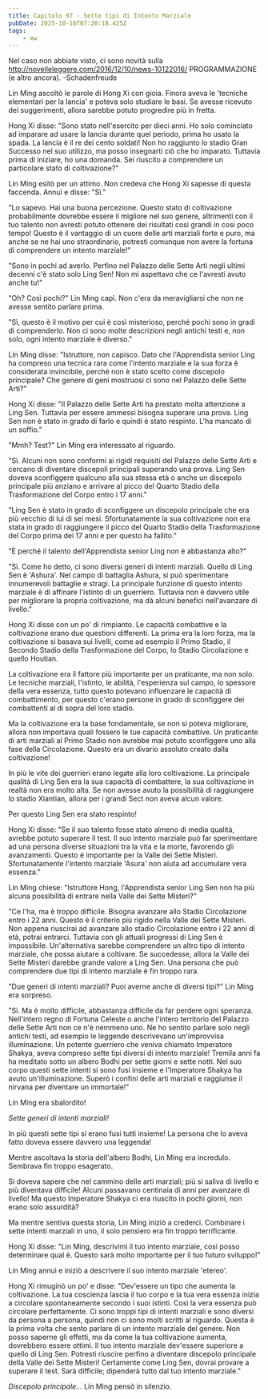 ```yaml
---
title: Capitolo 97 - Sette tipi di Intento Marziale
pubDate: 2025-10-16T07:28:18.425Z
tags:
    - mw
---
```



Nel caso non abbiate visto, ci sono novità sulla http://novelleleggere.com/2016/12/10/news-10122016/ PROGRAMMAZIONE (e altro ancora).
-Schadenfreude


Lin Ming ascoltò le parole di Hong Xi con gioia. Finora aveva le 'tecniche elementari per la lancia' e poteva solo studiare le basi. Se avesse ricevuto dei suggerimenti, allora sarebbe potuto progredire più in fretta.


Hong Xi disse: "Sono stato nell'esercito per dieci anni. Ho solo cominciato ad imparare ad usare la lancia durante quel periodo, prima ho usato la spada.
La lancia è il re dei cento soldati! Non ho raggiunto lo stadio Gran Successo nel suo utilizzo, ma posso insegnarti ciò che ho imparato.
Tuttavia prima di iniziare, ho una domanda. Sei riuscito a comprendere un particolare stato di coltivazione?"


Lin Ming esitò per un attimo. Non credeva che Hong Xi sapesse di questa faccenda. Annuì e disse: "Sì."


"Lo sapevo. Hai una buona percezione. Questo stato di coltivazione probabilmente dovrebbe essere il migliore nel suo genere, altrimenti con il tuo talento non avresti potuto ottenere dei risultati così grandi in così poco tempo! Questo è il vantaggio di un cuore delle arti marziali forte e puro, ma anche se ne hai uno straordinario, potresti comunque non avere la fortuna di comprendere un intento marziale!"


"Sono in pochi ad averlo. Perfino nel Palazzo delle Sette Arti negli ultimi decenni c'è stato solo Ling Sen! Non mi aspettavo che ce l'avresti avuto anche tu!"


"Oh? Così pochi?" Lin Ming capì. Non c'era da meravigliarsi che non ne avesse sentito parlare prima.


"Sì, questo è il motivo per cui è così misterioso, perché pochi sono in gradi di comprenderlo. Non ci sono molte descrizioni negli antichi testi e, non solo, ogni intento marziale è diverso."


Lin Ming disse: "Istruttore, non capisco. Dato che l'Apprendista senior Ling ha compreso una tecnica rara come l'intento marziale e la sua forza è considerata invincibile, perché non è stato scelto come discepolo principale? Che genere di geni mostruosi ci sono nel Palazzo delle Sette Arti?"


Hong Xi disse: "Il Palazzo delle Sette Arti ha prestato molta attenzione a Ling Sen. Tuttavia per essere ammessi bisogna superare una prova. Ling Sen non è stato in grado di farlo e quindi è stato respinto. L'ha mancato di un soffio."


"Mmh? Test?" Lin Ming era interessato al riguardo.


"Sì. Alcuni non sono conformi ai rigidi requisiti del Palazzo delle Sette Arti e cercano di diventare discepoli principali superando una prova. Ling Sen doveva sconfiggere qualcuno alla sua stessa età o anche un discepolo principale più anziano e arrivare al picco del Quarto Stadio della Trasformazione del Corpo entro i 17 anni."


"Ling Sen è stato in grado di sconfiggere un discepolo principale che era più vecchio di lui di sei mesi. Sfortunatamente la sua coltivazione non era stata in grado di raggiungere il picco del Quarto Stadio della Trasformazione del Corpo prima dei 17 anni e per questo ha fallito."


"È perché il talento dell'Apprendista senior Ling non è abbastanza alto?"


"Sì. Come ho detto, ci sono diversi generi di intenti marziali. Quello di Ling Sen è 'Ashura'. Nel campo di battaglia Ashura, si può sperimentare innumerevoli battaglie e stragi.
La principale funzione di questo intento marziale è di affinare l'istinto di un guerriero. Tuttavia non è davvero utile per migliorare la propria coltivazione, ma dà alcuni benefici nell'avanzare di livello."


Hong Xi disse con un po' di rimpianto. Le capacità combattive e la coltivazione erano due questioni differenti. La prima era la loro forza, ma la coltivazione si basava sui livelli, come ad esempio il Primo Stadio, il Secondo Stadio della Trasformazione del Corpo, lo Stadio Circolazione e quello Houtian.


La coltivazione era il fattore più importante per un praticante, ma non solo. Le tecniche marziali, l'istinto, le abilità, l'esperienza sul campo, lo spessore della vera essenza, tutto questo potevano influenzare le capacità di combattimento, per questo c'erano persone in grado di sconfiggere dei combattenti al di sopra del loro stadio.


Ma la coltivazione era la base fondamentale, se non si poteva migliorare, allora non importava quali fossero le tue capacità combattive.
Un praticante di arti marziali al Primo Stadio non avrebbe mai potuto sconfiggere uno alla fase della Circolazione. Questo era un divario assoluto creato dalla coltivazione!


In più le vite dei guerrieri erano legate alla loro coltivazione. La principale qualità di Ling Sen era la sua capacità di combattere, la sua coltivazione in realtà non era molto alta. Se non avesse avuto la possibilità di raggiungere lo stadio Xiantian, allora per i grandi Sect non aveva alcun valore.


Per questo Ling Sen era stato respinto!


Hong Xi disse: "Se il suo talento fosse stato almeno di media qualità, avrebbe potuto superare il test. Il suo intento marziale può far sperimentare ad una persona diverse situazioni tra la vita e la morte, favorendo gli avanzamenti. Questo è importante per la Valle dei Sette Misteri. Sfortunatamente l'intento marziale 'Asura' non aiuta ad accumulare vera essenza."


Lin Ming chiese: "Istruttore Hong, l'Apprendista senior Ling Sen non ha più alcuna possibilità di entrare nella Valle dei Sette Misteri?"


"Ce l'ha, ma è troppo difficile. Bisogna avanzare allo Stadio Circolazione entro i 22 anni. Questo è il criterio più rigido nella Valle dei Sette Misteri. Non appena riuscirai ad avanzare allo stadio Circolazione entro i 22 anni di età, potrai entrarci.
Tuttavia con gli attuali progressi di Ling Sen è impossibile. Un'alternativa sarebbe comprendere un altro tipo di intento marziale, che possa aiutare a coltivare. Se succedesse, allora la Valle dei Sette Misteri darebbe grande valore a Ling Sen. Una persona che può comprendere due tipi di intento marziale è fin troppo rara.


"Due generi di intenti marziali? Puoi averne anche di diversi tipi?" Lin Ming era sorpreso.


"Sì. Ma è molto difficile, abbastanza difficile da far perdere ogni speranza. Nell'intero regno di Fortuna Celeste o anche l'intero territorio del Palazzo delle Sette Arti non ce n'è nemmeno uno.
Ne ho sentito parlare solo negli antichi testi, ad esempio le leggende descrivevano un'improvvisa illuminazione. Un potente guerriero che veniva chiamato Imperatore Shakya, aveva compreso sette tipi diversi di intento marziale! Tremila anni fa ha meditato sotto un albero Bodhi per sette giorni e sette notti. Nel suo corpo questi sette intenti si sono fusi insieme e l'Imperatore Shakya ha avuto un'illuminazione. Superò i confini delle arti marziali e raggiunse il nirvana per diventare un immortale!"


Lin Ming era sbalordito!


<em>Sette generi di intenti marziali!</em>


In più questi sette tipi si erano fusi tutti insieme! La persona che lo aveva fatto doveva essere davvero una leggenda!


Mentre ascoltava la storia dell'albero Bodhi, Lin Ming era incredulo. Sembrava fin troppo esagerato.


Si doveva sapere che nel cammino delle arti marziali; più si saliva di livello e più diventava difficile! Alcuni passavano centinaia di anni per avanzare di livello! Ma questo Imperatore Shakya ci era riuscito in pochi giorni, non erano solo assurdità?


Ma mentre sentiva questa storia, Lin Ming iniziò a crederci. Combinare i sette intenti marziali in uno, il solo pensiero era fin troppo terrificante.


Hong Xi disse: "Lin Ming, descrivimi il tuo intento marziale, così posso determinare qual è. Questo sarà molto importante per il tuo futuro sviluppo!"


Lin Ming annuì e iniziò a descrivere il suo intento marziale 'etereo'.


Hong Xi rimuginò un po' e disse: "Dev'essere un tipo che aumenta la coltivazione. La tua coscienza lascia il tuo corpo e la tua vera essenza inizia a circolare spontaneamente secondo i suoi istinti. Così la vera essenza può circolare perfettamente.
Ci sono troppi tipi di intenti marziali e sono diversi da persona a persona, quindi non ci sono molti scritti al riguardo. Questa è la prima volta che sento parlare di un intento marziale del genere. Non posso saperne gli effetti, ma da come la tua coltivazione aumenta, dovrebbero essere ottimi. Il tuo intento marziale dev'essere superiore a quello di Ling Sen. Potresti riuscire perfino a diventare discepolo principale della Valle dei Sette Misteri! Certamente come Ling Sen, dovrai provare a superare il test. Sarà difficile; dipenderà tutto dal tuo intento marziale."


<em>Discepolo principale...</em> Lin Ming pensò in silenzio.
                                


                                




